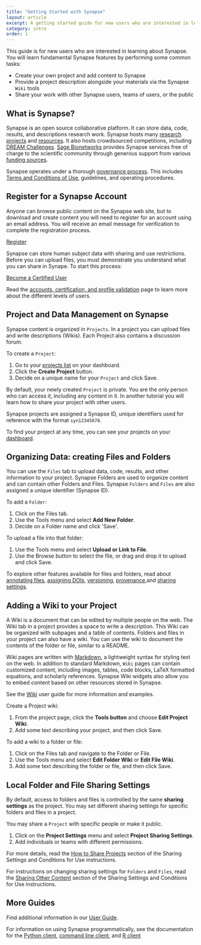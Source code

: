 ```yaml
---
title: "Getting Started with Synapse"
layout: article
excerpt: A getting started guide for new users who are interested in learning about Synapse.
category: intro
order: 1
---
```


This guide is for new users who are interested in learning about Synapse. You will learn fundamental Synapse features by performing some common tasks:

* Create your own project and add content to Synapse
* Provide a project description alongside your materials via the Synapse `Wiki` tools
* Share your work with other Synapse users, teams of users, or the public

## What is Synapse?

Synapse is an open source collaborative platform. It can store data, code, results, and descriptions research work. Synapse hosts many [research projects](https://www.synapse.org/#!StandaloneWiki:ResearchCommunities) and [resources](https://www.synapse.org/#!StandaloneWiki:OpenResearchProjects). It also hosts crowdsourced competitions, including [DREAM Challenges](http://dreamchallenges.org/). [Sage Bionetworks](http://www.sagebionetworks.org) provides Synapse services free of charge to the scientific community through generous support from various [funding sources](faq.md#how-is-synapse-funded).

Synapse operates under a thorough [governance process](governance.md). This includes [Terms and Conditions of Use](https://s3.amazonaws.com/static.synapse.org/governance/SageBionetworksSynapseTermsandConditionsofUse.pdf?v=4), guidelines, and operating procedures.

## Register for a Synapse Account

Anyone can browse public content on the Synapse web site, but to download and create content you will need to register for an account using an email address. You will receive an email message for verification to complete the registration process.

<a href="https://www.synapse.org/register" class="btn btn-primary">Register</a>

Synapse can store human subject data with sharing and use restrictions. Before you can upload files, you must demonstrate you understand what you can share in Synape. To start this process:

<a href="https://www.synapse.org/#!Quiz:Certification" class="btn btn-primary">Become a Certified User</a>

Read the [accounts, certification, and profile validation](accounts_certified_users_and_profile_validation.md) page to learn more about the different levels of users.

## Project and Data Management on Synapse

Synapse content is organized in `Projects`. In a project you can upload files and write descriptions (Wikis). Each Project also contains a discussion forum.

To create a `Project`:

1. Go to your [projects list](https://www.synapse.org/#!Profile:v/projects) on your dashboard.
1. Click the **Create Project** button.
1. Decide on a unique name for your `Project` and click Save.

By default, your newly created `Project` is private. You are the only person who can access it, including any content in it. In another tutorial you will learn how to share your project with other users.

Synapse projects are assigned a Synapse ID, unique identifiers used for reference with the format `syn12345678`.

To find your project at any time, you can see your projects on your [dashboard](https://www.synapse.org/#!Profile:v/projects).

## Organizing Data: creating Files and Folders

You can use the `Files` tab to upload data, code, results, and other information to your project. Synapse Folders are used to organize content and can contain other Folders and Files. Synapse `Folders` and `Files` are also assigned a unique identifier (Synapse ID).

To add a `Folder`:

1. Click on the Files tab.
1. Use the Tools menu and select **Add New Folder**.
1. Decide on a Folder name and click 'Save'.

To upload a file into that folder:

1. Use the Tools menu and select **Upload or Link to File**.
1. Use the Browse button to select the file, or drag and drop it to upload and click Save.

To explore other features available for files and folders, read about [annotating files](annotation_and_query.md), [assigning DOIs](doi.md), [versioning](files_and_versioning.md), [provenance](provenance.md),and [sharing settings](access_controls.md).

## Adding a Wiki to your Project

A Wiki is a document that can be edited by multiple people on the web. The Wiki tab in a project provides a space to write a description. This Wiki can be organized with subpages and a table of contents. Folders and files in your project can also have a wiki. You can use the wiki to document the contents of the folder or file, similar to a README.

Wiki pages are written with [Markdown](https://www.markdownguide.org/), a lightweight syntax for styling text on the web. In addition to standard Markdown, `Wiki` pages can contain customized content, including images, tables, code blocks, LaTeX formatted equations, and scholarly references. Synapse Wiki widgets also allow you to embed content based on other resources stored in Synapse.

See the [Wiki](wikis.md) user guide for more information and examples.

Create a Project wiki:

1. From the project page, click the **Tools button** and choose **Edit Project Wiki**.
1. Add some text describing your project, and then click Save.

To add a wiki to a folder or file:

1. Click on the Files tab and navigate to the Folder or File.
1. Use the Tools menu and select **Edit Folder Wiki** or **Edit File Wiki**.
1. Add some text describing the folder or file, and then click Save.

## Local Folder and File Sharing Settings

By default, access to folders and files is controlled by the same **sharing settings** as the project. You may set different sharing settings for specific folders and files in a project.

You may share a `Project` with specific people or make it public.

1. Click on the **Project Settings** menu and select **Project Sharing Settings**.
1. Add individuals or teams with different permissions.

For more details, read the [How to Share Projects](access_controls.md#how-to-share-projects) section of the Sharing Settings and Conditions for Use instructions.

For instructions on changing sharing settings for `Folders` and `Files`, read the [Sharing Other Content](access_controls.md#sharing-other-content) section of the Sharing Settings and Conditions for Use instructions.

## More Guides

Find additional information in our [User Guide](./).

For information on using Synapse programmatically, see the documentation for the [Python client](https://python-docs.synapse.org/build/html/index.html), [command line client](https://python-docs.synapse.org/build/html/CommandLineClient.html), and [R client](https://r-docs.synapse.org/)
